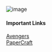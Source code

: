 ![image](https://user-images.githubusercontent.com/100826194/231936620-b4205a63-755e-4ee6-9dbd-e9cb1cd94ceb.png)

#### Important Links
[Avengers](https://www.ottodiy.com/blog/avengers)
<br/>
[PaperCraft](https://wikifactory.com/+OttoDIY/otto-diy/files/Papercraft)
